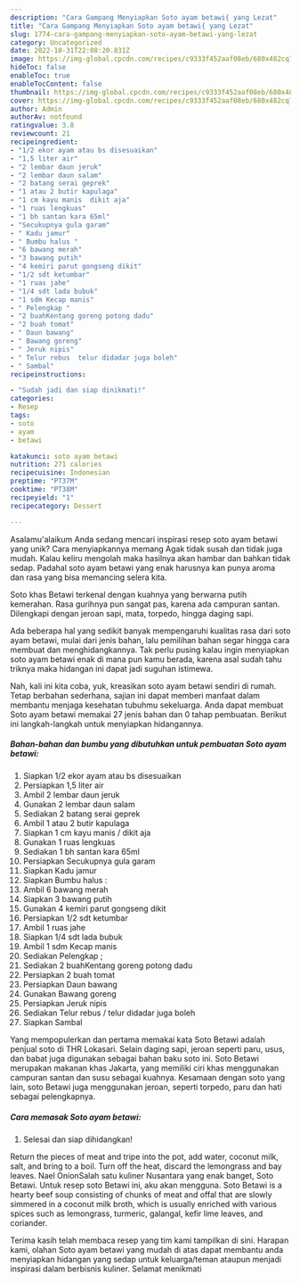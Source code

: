 ```yaml
---
description: "Cara Gampang Menyiapkan Soto ayam betawi{ yang Lezat"
title: "Cara Gampang Menyiapkan Soto ayam betawi{ yang Lezat"
slug: 1774-cara-gampang-menyiapkan-soto-ayam-betawi-yang-lezat
category: Uncategorized
date: 2022-10-31T22:08:20.831Z
image: https://img-global.cpcdn.com/recipes/c9333f452aaf08eb/680x482cq70/soto-ayam-betawi-foto-resep-utama.jpg
hideToc: false
enableToc: true
enableTocContent: false
thumbnail: https://img-global.cpcdn.com/recipes/c9333f452aaf08eb/680x482cq70/soto-ayam-betawi-foto-resep-utama.jpg
cover: https://img-global.cpcdn.com/recipes/c9333f452aaf08eb/680x482cq70/soto-ayam-betawi-foto-resep-utama.jpg
author: Admin
authorAv: notfound
ratingvalue: 3.8
reviewcount: 21
recipeingredient:
- "1/2 ekor ayam atau bs disesuaikan"
- "1,5 liter air"
- "2 lembar daun jeruk"
- "2 lembar daun salam"
- "2 batang serai geprek"
- "1 atau 2 butir kapulaga"
- "1 cm kayu manis  dikit aja"
- "1 ruas lengkuas"
- "1 bh santan kara 65ml"
- "Secukupnya gula garam"
- " Kadu jamur"
- " Bumbu halus "
- "6 bawang merah"
- "3 bawang putih"
- "4 kemiri parut gongseng dikit"
- "1/2 sdt ketumbar"
- "1 ruas jahe"
- "1/4 sdt lada bubuk"
- "1 sdm Kecap manis"
- " Pelengkap "
- "2 buahKentang goreng potong dadu"
- "2 buah tomat"
- " Daun bawang"
- " Bawang goreng"
- " Jeruk nipis"
- " Telur rebus  telur didadar juga boleh"
- " Sambal"
recipeinstructions:

- "Sudah jadi dan siap dinikmati!"
categories:
- Resep
tags:
- soto
- ayam
- betawi

katakunci: soto ayam betawi 
nutrition: 271 calories
recipecuisine: Indonesian
preptime: "PT37M"
cooktime: "PT38M"
recipeyield: "1"
recipecategory: Dessert

---
```



Asalamu'alaikum Anda sedang mencari inspirasi resep soto ayam betawi yang unik? Cara menyiapkannya memang Agak tidak susah dan tidak juga mudah. Kalau keliru mengolah maka hasilnya akan hambar dan bahkan tidak sedap. Padahal soto ayam betawi yang enak harusnya kan punya aroma dan rasa yang bisa memancing selera kita.


Soto khas Betawi terkenal dengan kuahnya yang berwarna putih kemerahan. Rasa gurihnya pun sangat pas, karena ada campuran santan. Dilengkapi dengan jeroan sapi, mata, torpedo, hingga daging sapi.

Ada beberapa hal yang sedikit banyak mempengaruhi kualitas rasa dari soto ayam betawi, mulai dari jenis bahan, lalu pemilihan bahan segar hingga cara membuat dan menghidangkannya. Tak perlu pusing kalau ingin menyiapkan soto ayam betawi enak di mana pun kamu berada, karena asal sudah tahu triknya maka hidangan ini dapat jadi suguhan istimewa.


Nah, kali ini kita coba, yuk, kreasikan soto ayam betawi sendiri di rumah. Tetap berbahan sederhana, sajian ini dapat memberi manfaat dalam membantu menjaga kesehatan tubuhmu sekeluarga. Anda dapat membuat Soto ayam betawi memakai 27 jenis bahan dan 0 tahap pembuatan. Berikut ini langkah-langkah untuk menyiapkan hidangannya.

<!--inarticleads1-->

##### Bahan-bahan dan bumbu yang dibutuhkan untuk pembuatan Soto ayam betawi:

1. Siapkan 1/2 ekor ayam atau bs disesuaikan
1. Persiapkan 1,5 liter air
1. Ambil 2 lembar daun jeruk
1. Gunakan 2 lembar daun salam
1. Sediakan 2 batang serai geprek
1. Ambil 1 atau 2 butir kapulaga
1. Siapkan 1 cm kayu manis / dikit aja
1. Gunakan 1 ruas lengkuas
1. Sediakan 1 bh santan kara 65ml
1. Persiapkan Secukupnya gula garam
1. Siapkan  Kadu jamur
1. Siapkan  Bumbu halus :
1. Ambil 6 bawang merah
1. Siapkan 3 bawang putih
1. Gunakan 4 kemiri parut gongseng dikit
1. Persiapkan 1/2 sdt ketumbar
1. Ambil 1 ruas jahe
1. Siapkan 1/4 sdt lada bubuk
1. Ambil 1 sdm Kecap manis
1. Sediakan  Pelengkap ;
1. Sediakan 2 buahKentang goreng potong dadu
1. Persiapkan 2 buah tomat
1. Persiapkan  Daun bawang
1. Gunakan  Bawang goreng
1. Persiapkan  Jeruk nipis
1. Sediakan  Telur rebus / telur didadar juga boleh
1. Siapkan  Sambal


Yang mempopulerkan dan pertama memakai kata Soto Betawi adalah penjual soto di THR Lokasari. Selain daging sapi, jeroan seperti paru, usus, dan babat juga digunakan sebagai bahan baku soto ini. Soto Betawi merupakan makanan khas Jakarta, yang memiliki ciri khas menggunakan campuran santan dan susu sebagai kuahnya. Kesamaan dengan soto yang lain, soto Betawi juga menggunakan jeroan, seperti torpedo, paru dan hati sebagai pelengkapnya. 

<!--inarticleads2-->

##### Cara memasak Soto ayam betawi:


1. Selesai dan siap dihidangkan!

Return the pieces of meat and tripe into the pot, add water, coconut milk, salt, and bring to a boil. Turn off the heat, discard the lemongrass and bay leaves. Nael OnionSalah satu kuliner Nusantara yang enak banget, Soto Betawi. Untuk resep soto Betawi ini, aku akan mengguna. Soto Betawi is a hearty beef soup consisting of chunks of meat and offal that are slowly simmered in a coconut milk broth, which is usually enriched with various spices such as lemongrass, turmeric, galangal, kefir lime leaves, and coriander. 

Terima kasih telah membaca resep yang tim kami tampilkan di sini. Harapan kami, olahan Soto ayam betawi yang mudah di atas dapat membantu anda menyiapkan hidangan yang sedap untuk keluarga/teman ataupun menjadi inspirasi dalam berbisnis kuliner. Selamat menikmati
